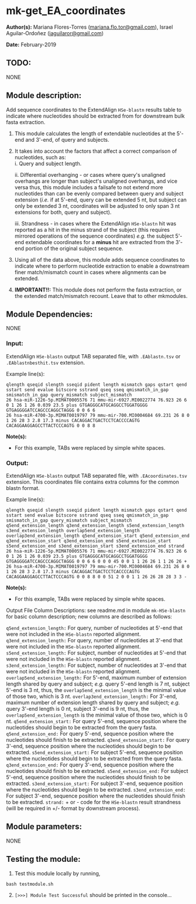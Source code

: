 # mk-get_EA_coordinates
**Author(s):** Mariana Flores-Torres (mariana.flo.tor@gmail.com), Israel Aguilar-Ordoñez (iaguilaror@gmail.com)

**Date:** February-2019

## TODO:
NONE

## Module description:
Add sequence coordinates to the ExtendAlign `HSe-blastn` results table to indicate where nucleotides should be extracted from for downstream bulk fasta extraction.

1. This module calculates the length of extendable nucleotides at the 5'-end and 3'-end, of query and subjects.

2. It takes into account the factors that affect a correct comparison of nucleotides, such as:  
   i. Query and subject length.  

   ii. Differential overhanging - or cases where query's unaligned overhangs are longer than subject's unaligned overhangs, and vice versa thus, this module includes a failsafe to not extend more nucleotides than can be evenly compared between query and subject extension (*i.e.* if at 5'-end, query can be extended 5 nt, but subject can only be extended 3 nt, coordinates will be adjusted to only span 3 nt extensions for both, query and subject).  

   iii. Strandness - in cases where the ExtendAlign `HSe-blastn` hit was reported as a hit in the minus strand of the subject (this requires mirrored operations of the sequence coordinates) *e.g.* the subject 5'-end extendable coordinates for a **minus** hit are extracted from the 3'-end portion of the original subject sequence.

3. Using all of the data above, this module adds sequence coordinates to indicate where to perform nucleotide extraction to enable a downstream finer match/mismatch count in cases where alignments can be extended.

4. **IMPORTANT!!:** This module does not perform the fasta extraction, or the extended match/mismatch recount. Leave that to other mkmodules.

## Module Dependencies:
NONE

### Input:
ExtendAlign `HSe-blastn` output TAB separated file, with `.EAblastn.tsv` or `.EAblastnbesthit.tsv` extension.

Example line(s):
```
qlength qseqid slength sseqid pident length mismatch gaps qstart qend sstart send evalue bitscore sstrand qseq sseq qmismatch_in_gap smismatch_in_gap query_mismatch subject_mismatch
26 hsa-miR-1226-5p.MIMAT0005576 71 mmu-mir-6927.MI0022774 76.923 26 6 0 1 26 1 26 0.039 23.5 plus GTGAGGGCATGCAGGCCTGGATGGGG GTGAGGGGATCCAGCCCAGGCTAGGG 0 0 6 6
26 hsa-miR-4700-3p.MIMAT0019797 79 mmu-mir-700.MI0004684 69.231 26 8 0 1 26 28 3 2.8 17.3 minus CACAGGACTGACTCCTCACCCCAGTG CACAGGAAGGAGCCTTACTCCCAGTG 0 0 8 8
```

**Note(s):**
* For this example, TABs were replaced by simple white spaces.

### Output:
ExtendAlign `HSe-blastn` output TAB separated file, with `.EAcoordinates.tsv` extension.
This coordinates file contains extra columns for the common blastn format.

Example line(s):
```
qlength qseqid slength sseqid pident length mismatch gaps qstart qend sstart send evalue bitscore sstrand qseq sseq qmismatch_in_gap smismatch_in_gap query_mismatch subject_mismatch q5end_extension_length q3end_extension_length s5end_extension_length s3end_extension_length overlap5end_extension_length overlap3end_extension_length q5end_extension_start q5end_extension_end q3end_extension_start q3end_extension_end s5end_extension_start s5end_extension_end s3end_extension_start s3end_extension_end strand
26 hsa-miR-1226-5p.MIMAT0005576 71 mmu-mir-6927.MI0022774 76.923 26 6 0 1 26 1 26 0.039 23.5 plus GTGAGGGCATGCAGGCCTGGATGGGG GTGAGGGGATCCAGCCCAGGCTAGGG 0 0 6 6 0 0 0 45 0 0 1 1 26 26 1 1 26 26 +
26 hsa-miR-4700-3p.MIMAT0019797 79 mmu-mir-700.MI0004684 69.231 26 8 0 1 26 28 3 2.8 17.3 minus CACAGGACTGACTCCTCACCCCAGTG CACAGGAAGGAGCCTTACTCCCAGTG 0 0 8 8 0 0 51 2 0 0 1 1 26 26 28 28 3 3 -
```

**Note(s):**

* For this example, TABs were replaced by simple white spaces.

Output File Column Descriptions: see readme.md in module `mk-HSe-blastn` for basic column description; new columns are described as follows:

`q5end_extension_length:` For query, number of nucleotides at 5'-end that were not included in the `HSe-blastn` reported alignment.
`q3end_extension_length:` For query, number of nucleotides at 3'-end that were not included in the `HSe-blastn` reported alignment.
`s5end_extension_length:` For subject, number of nucleotides at 5'-end that were not included in the `HSe-blastn` reported alignment.
`s3end_extension_length:` For subject, number of nucleotides at 3'-end that were not included in the `HSe-blastn` reported alignment.
`overlap5end_extension_length:` For 5'-end, maximum number of extension length shared by query and subject; *e.g.* query 5'-end length is 7 nt, subject 5'-end is 3 nt, thus, the `overlap5end_extension_length` is the minimal value of those two, which is 3 nt.
`overlap3end_extension_length:` For 3'-end, maximum number of extension length shared by query and subject; *e.g.* query 3'-end length is 0 nt, subject 3'-end is 9 nt, thus, the `overlap5end_extension_length` is the minimal value of those two, which is 0 nt.
`q5end_extension_start:` For query 5'-end, sequence position where the nucleotides should begin to be extracted from the query fasta.
`q5end_extension_end:` For query 5'-end, sequence position where the nucleotides should finish to be extracted.
`q3end_extension_start:` For query 3'-end, sequence position where the nucleotides should begin to be extracted.
`s5end_extension_start:` For subject 5'-end, sequence position where the nucleotides should begin to be extracted from the query fasta.
`q3end_extension_end:` For query 3'-end, sequence position where the nucleotides should finish to be extracted.
`s5end_extension_end:` For subject 5'-end, sequence position where the nucleotides should finish to be extracted.
`s3end_extension_start:` For subject 3'-end, sequence position where the nucleotides should begin to be extracted.
`s3end_extension_end:` For subject 3'-end, sequence position where the nucleotides should finish to be extracted.
`strand:` + or - code for the `HSe-blastn` result strandness (will be required in +/- format by downstream process).

## Module parameters:
NONE

## Testing the module:

1. Test this module locally by running,

```
bash testmodule.sh
```

2. `[>>>] Module Test Successful` should be printed in the console...
